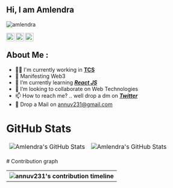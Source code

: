## Hi, I am Amlendra

<p align="left"> <img src="https://komarev.com/ghpvc/?username=annuv231&label=Views&color=yellow&style=plastic" alt="amlendra" /> </p>

<a href="https://twitter.com/Anucognito">
  <img align="left" alt="Twitter" width="22px" src="https://cdn.jsdelivr.net/npm/simple-icons@v3/icons/twitter.svg" />
</a>
<a href="https://linkedin.com/in/amlendra">
  <img align="left" alt="linkdein" width="22px" src="https://cdn.jsdelivr.net/npm/simple-icons@v3/icons/linkedin.svg" />
</a>
<a href="https://github.com/annuv231">
  <img align="left" alt="Github" width="22px" src="https://cdn.jsdelivr.net/npm/simple-icons@v3/icons/github.svg" />
</a>
<br/> 

## About Me :
- 👨‍💻 I'm currently working in [**TCS**](https://www.tcs.com/)
- 👀 Manifesting Web3
- 🌱 I’m currently learning [***React JS***](https://reactjs.org/)
- 💞️ I’m looking to collaborate on Web Technologies 
- 📫 How to reach me? .. well drop a dm on [***Twitter***](https://twitter.com/Anucognito)
- 📩 Drop a Mail on annuv231@gmail.com

# GitHub Stats

<table align="center" border="0" cellpadding="0" cellspacing="0">
    <thead>
        <tr>
            <td><img src="https://github-readme-stats.vercel.app/api?username=annuv231&show_icons=true&locale=en&theme=tokyonight" alt="Amlendra's GitHub Stats" />               </td>
            <td><img src="https://streak-stats.demolab.com/?user=annuv231&theme=tokyonight" alt="Amlendra's GitHub Stats" /></td>
        </tr>
    </thead>
</table>
 # Contribution graph
<table align="center" border="0" cellpadding="0" cellspacing="0">
    <tbody>
        <tr>
            <th colspan="2"><img src="https://activity-graph.herokuapp.com/graph?username=annuv231&theme=tokyo-night" alt="annuv231's contribution timeline" /></th>
        </tr>
    </tbody>
</table>

<!---
annuv231/annuv231 is a ✨ special ✨ repository because its `README.md` (this file) appears on your GitHub profile.
You can click the Preview link to take a look at your changes.
--->
